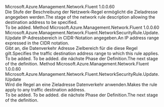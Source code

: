 <Type Name="IWithDestinationAddress" FullName="Microsoft.Azure.Management.Network.Fluent.NetworkSecurityRule.Update.IWithDestinationAddress">
  <TypeSignature Language="C#" Value="public interface IWithDestinationAddress" />
  <TypeSignature Language="ILAsm" Value=".class public interface auto ansi abstract IWithDestinationAddress" />
  <TypeSignature Language="DocId" Value="T:Microsoft.Azure.Management.Network.Fluent.NetworkSecurityRule.Update.IWithDestinationAddress" />
  <TypeSignature Language="VB.NET" Value="Public Interface IWithDestinationAddress" />
  <TypeSignature Language="F#" Value="type IWithDestinationAddress = interface" />
  <AssemblyInfo>
    <AssemblyName>Microsoft.Azure.Management.Network.Fluent</AssemblyName>
    <AssemblyVersion>1.0.0.60</AssemblyVersion>
  </AssemblyInfo>
  <Interfaces />
  <Docs>
    <summary>
            <span data-ttu-id="9bb33-101">Die Stufe der Beschreibung der Netzwerk-Regel ermöglicht die Zieladresse angegeben werden.</span><span class="sxs-lookup"><span data-stu-id="9bb33-101">The stage of the network rule description allowing the destination address to be specified.</span></span>
            </summary>
    <remarks>To be added.</remarks>
  </Docs>
  <Members>
    <Member MemberName="ToAddress">
      <MemberSignature Language="C#" Value="public Microsoft.Azure.Management.Network.Fluent.NetworkSecurityRule.Update.IUpdate ToAddress (string cidr);" />
      <MemberSignature Language="ILAsm" Value=".method public hidebysig newslot virtual instance class Microsoft.Azure.Management.Network.Fluent.NetworkSecurityRule.Update.IUpdate ToAddress(string cidr) cil managed" />
      <MemberSignature Language="DocId" Value="M:Microsoft.Azure.Management.Network.Fluent.NetworkSecurityRule.Update.IWithDestinationAddress.ToAddress(System.String)" />
      <MemberSignature Language="VB.NET" Value="Public Function ToAddress (cidr As String) As IUpdate" />
      <MemberSignature Language="F#" Value="abstract member ToAddress : string -&gt; Microsoft.Azure.Management.Network.Fluent.NetworkSecurityRule.Update.IUpdate" Usage="iWithDestinationAddress.ToAddress cidr" />
      <MemberType>Method</MemberType>
      <AssemblyInfo>
        <AssemblyName>Microsoft.Azure.Management.Network.Fluent</AssemblyName>
        <AssemblyVersion>1.0.0.60</AssemblyVersion>
      </AssemblyInfo>
      <ReturnValue>
        <ReturnType>Microsoft.Azure.Management.Network.Fluent.NetworkSecurityRule.Update.IUpdate</ReturnType>
      </ReturnValue>
      <Parameters>
        <Parameter Name="cidr" Type="System.String" />
      </Parameters>
      <Docs>
        <param name="cidr"><span data-ttu-id="9bb33-102">IP-Adressbereich in CIDR-Notation angegeben.</span><span class="sxs-lookup"><span data-stu-id="9bb33-102">An IP address range expressed in the CIDR notation.</span></span></param>
        <summary>
            <span data-ttu-id="9bb33-103">Gibt an, die Datenverkehr Adresse Zielbereich für die diese Regel gilt.</span><span class="sxs-lookup"><span data-stu-id="9bb33-103">Specifies the traffic destination address range to which this rule applies.</span></span>
            </summary>
        <returns>To be added.</returns>
        <remarks>To be added.</remarks>
        <return><span data-ttu-id="9bb33-104">die nächste Phase der Definition.</span><span class="sxs-lookup"><span data-stu-id="9bb33-104">The next stage of the definition.</span></span></return>
      </Docs>
    </Member>
    <Member MemberName="ToAnyAddress">
      <MemberSignature Language="C#" Value="public Microsoft.Azure.Management.Network.Fluent.NetworkSecurityRule.Update.IUpdate ToAnyAddress ();" />
      <MemberSignature Language="ILAsm" Value=".method public hidebysig newslot virtual instance class Microsoft.Azure.Management.Network.Fluent.NetworkSecurityRule.Update.IUpdate ToAnyAddress() cil managed" />
      <MemberSignature Language="DocId" Value="M:Microsoft.Azure.Management.Network.Fluent.NetworkSecurityRule.Update.IWithDestinationAddress.ToAnyAddress" />
      <MemberSignature Language="VB.NET" Value="Public Function ToAnyAddress () As IUpdate" />
      <MemberSignature Language="F#" Value="abstract member ToAnyAddress : unit -&gt; Microsoft.Azure.Management.Network.Fluent.NetworkSecurityRule.Update.IUpdate" Usage="iWithDestinationAddress.ToAnyAddress " />
      <MemberType>Method</MemberType>
      <AssemblyInfo>
        <AssemblyName>Microsoft.Azure.Management.Network.Fluent</AssemblyName>
        <AssemblyVersion>1.0.0.60</AssemblyVersion>
      </AssemblyInfo>
      <ReturnValue>
        <ReturnType>Microsoft.Azure.Management.Network.Fluent.NetworkSecurityRule.Update.IUpdate</ReturnType>
      </ReturnValue>
      <Parameters />
      <Docs>
        <summary>
            <span data-ttu-id="9bb33-105">Wird die Regel an eine Zieladresse Datenverkehr anwenden.</span><span class="sxs-lookup"><span data-stu-id="9bb33-105">Makes the rule apply to any traffic destination address.</span></span>
            </summary>
        <returns>To be added.</returns>
        <remarks>To be added.</remarks>
        <return><span data-ttu-id="9bb33-106">die nächste Phase der Definition.</span><span class="sxs-lookup"><span data-stu-id="9bb33-106">The next stage of the definition.</span></span></return>
      </Docs>
    </Member>
  </Members>
</Type>